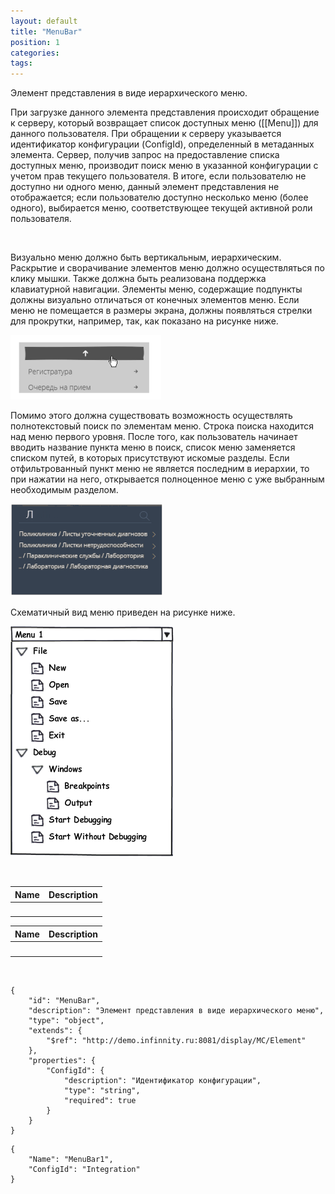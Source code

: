 ```yaml
---
layout: default
title: "MenuBar"
position: 1
categories: 
tags: 
---
```


Элемент представления в виде иерархического меню.

При загрузке данного элемента представления происходит обращение к серверу, который возвращает список доступных меню ([[Menu]]) для данного пользователя. При обращении к серверу указывается идентификатор конфигурации (ConfigId), определенный в метаданных элемента. Сервер, получив запрос на предоставление списка доступных меню, производит поиск меню в указанной конфигурации с учетом прав текущего пользователя. В итоге, если пользователю не доступно ни одного меню, данный элемент представления не отображается; если пользователю доступно несколько меню (более одного), выбирается меню, соответствующее текущей активной роли пользователя.

  

Визуально меню должно быть вертикальным, иерархическим. Раскрытие и сворачивание элементов меню должно осуществляться по клику мышки. Также должна быть реализована поддержка клавиатурной навигации. Элементы меню, содержащие подпункты должны визуально отличаться от конечных элементов меню. Если меню не помещается в размеры экрана, должны появляться стрелки для прокрутки, например, так, как показано на рисунке ниже.   

![](Menu_Ex_01.png)

  


Помимо этого должна существовать возможность осуществлять полнотекстовый поиск по элементам меню. Строка поиска находится над меню первого уровня. После того, как пользователь начинает вводить название пункта меню в поиск, список меню заменяется списком путей, в которых присутствуют искомые разделы. Если отфильтрованный пункт меню не является последним в иерархии, то при нажатии на него, открывается полноценное меню с уже выбранным необходимым разделом.

![](Menu_Ex_02.png)  


  


Схематичный вид меню приведен на рисунке ниже.   

![](Menu_Ex1.png)

 

|Name|Description|
|----|-----------|
| | |

|Name|Description|
|----|-----------|
| | |

   

```
{
	"id": "MenuBar",
	"description": "Элемент представления в виде иерархического меню",
	"type": "object",
	"extends": {
		"$ref": "http://demo.infinnity.ru:8081/display/MC/Element"
	},
	"properties": {
		"ConfigId": {
			"description": "Идентификатор конфигурации",
			"type": "string",
			"required": true
		}
	}
}
```

```
{
	"Name": "MenuBar1",
	"ConfigId": "Integration"
} 
```

  


 

